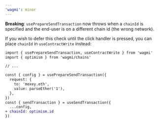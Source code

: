 ```yaml
---
'wagmi': minor
---
```


**Breaking**: `usePrepareSendTransaction` now throws when a `chainId` is specified and the end-user is on a different chain id (the wrong network).

If you wish to defer this check until the click handler is pressed, you can place `chainId` in `useContractWrite` instead:

```diff
import { usePrepareSendTransaction, useContractWrite } from 'wagmi'
import { optimism } from 'wagmi/chains'

// ...

const { config } = usePrepareSendTransaction({
  request: {
    to: 'moxey.eth',
    value: parseEther('1'),
  },
})
const { sendTransaction } = useSendTransaction({ 
  ...config,
+ chainId: optimism.id
})

```
